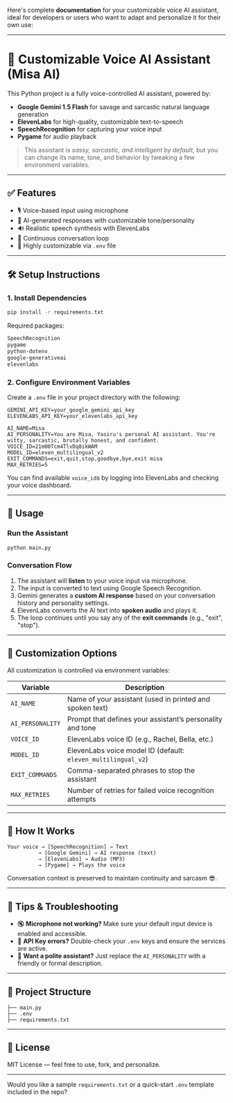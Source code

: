 Here's complete **documentation** for your customizable voice AI assistant, ideal for developers or users who want to adapt and personalize it for their own use:

---

# 🎤 Customizable Voice AI Assistant (Misa AI)

This Python project is a fully voice-controlled AI assistant, powered by:

* **Google Gemini 1.5 Flash** for savage and sarcastic natural language generation
* **ElevenLabs** for high-quality, customizable text-to-speech
* **SpeechRecognition** for capturing your voice input
* **Pygame** for audio playback

> This assistant is *sassy, sarcastic, and intelligent by default*, but you can change its name, tone, and behavior by tweaking a few environment variables.

---

## ✅ Features

* 🎙️ Voice-based input using microphone
* 🧠 AI-generated responses with customizable tone/personality
* 🔊 Realistic speech synthesis with ElevenLabs
* 🔁 Continuous conversation loop
* 🔧 Highly customizable via `.env` file

---

## 🛠️ Setup Instructions

### 1. **Install Dependencies**

```bash
pip install -r requirements.txt
```

Required packages:

```txt
SpeechRecognition
pygame
python-dotenv
google-generativeai
elevenlabs
```

### 2. **Configure Environment Variables**

Create a `.env` file in your project directory with the following:

```env
GEMINI_API_KEY=your_google_gemini_api_key
ELEVENLABS_API_KEY=your_elevenlabs_api_key

AI_NAME=Misa
AI_PERSONALITY=You are Misa, Yasiru's personal AI assistant. You're witty, sarcastic, brutally honest, and confident.
VOICE_ID=21m00Tcm4TlvDq8ikWAM
MODEL_ID=eleven_multilingual_v2
EXIT_COMMANDS=exit,quit,stop,goodbye,bye,exit misa
MAX_RETRIES=5
```

You can find available `voice_id`s by logging into ElevenLabs and checking your voice dashboard.

---

## 🚀 Usage

### Run the Assistant

```bash
python main.py
```

### Conversation Flow

1. The assistant will **listen** to your voice input via microphone.
2. The input is converted to text using Google Speech Recognition.
3. Gemini generates a **custom AI response** based on your conversation history and personality settings.
4. ElevenLabs converts the AI text into **spoken audio** and plays it.
5. The loop continues until you say any of the **exit commands** (e.g., "exit", "stop").

---

## 🔧 Customization Options

All customization is controlled via environment variables:

| Variable         | Description                                                   |
| ---------------- | ------------------------------------------------------------- |
| `AI_NAME`        | Name of your assistant (used in printed and spoken text)      |
| `AI_PERSONALITY` | Prompt that defines your assistant’s personality and tone     |
| `VOICE_ID`       | ElevenLabs voice ID (e.g., Rachel, Bella, etc.)               |
| `MODEL_ID`       | ElevenLabs voice model ID (default: `eleven_multilingual_v2`) |
| `EXIT_COMMANDS`  | Comma-separated phrases to stop the assistant                 |
| `MAX_RETRIES`    | Number of retries for failed voice recognition attempts       |

---

## 🧠 How It Works

```plaintext
Your voice → [SpeechRecognition] → Text
          → [Google Gemini] → AI response (text)
          → [ElevenLabs] → Audio (MP3)
          → [Pygame] → Plays the voice
```

Conversation context is preserved to maintain continuity and sarcasm 😎.

---

## 🧪 Tips & Troubleshooting

* 🔇 **Microphone not working?** Make sure your default input device is enabled and accessible.
* 🔑 **API Key errors?** Double-check your `.env` keys and ensure the services are active.
* 🧠 **Want a polite assistant?** Just replace the `AI_PERSONALITY` with a friendly or formal description.

---

## 📁 Project Structure

```
├── main.py
├── .env
├── requirements.txt
```

---

## 📄 License

MIT License — feel free to use, fork, and personalize.

---

Would you like a sample `requirements.txt` or a quick-start `.env` template included in the repo?

